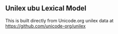 Unilex ubu Lexical Model
----------------------

This is built directly from Unicode.org unilex data at
https://github.com/unicode-org/unilex
